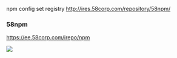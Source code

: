 npm config set registry  http://ires.58corp.com/repository/58npm/

### 58npm
https://ee.58corp.com/irepo/npm

<img src="./imgs/58npm.png" />